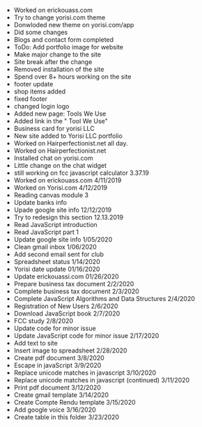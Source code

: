 - Worked on erickouass.com
- Try to change yorisi.com theme
- Donwloded new theme on yorisi.com/app
- Did some changes
- Blogs and contact form completed
- ToDo: Add portfolio image for website
-	Make major change to the site
- Site break after the change
-	Removed installation of the site
-	Spend over 8+ hours working on the site
-	footer update
-	shop items added
-	fixed footer
-	changed login logo
-	Added new page: Tools We Use
-	Added link in the " Tool We Use"
-	Business card for yorisi LLC
-	New site added to Yorisi LLC portfolio
-	Worked on Hairperfectionist.net all day.
-	Worked on Hairperfectionist.net 
-	Installed chat on yorisi.com
-	Little change on the chat widget
-	still working on fcc javascript calculator 3.37.19
-	Worked on erickouass.com 4/11/2019
- Worked on Yorisi.com 4/12/2019
-	Reading canvas module 3
-	Update banks info
-	Upade google site info 12/12/2019
-	Try to redesign this section 12.13.2019
-	Read JavaScript introduction 
-	Read JavaScript part 1
-	Update google site info 1/05/2020
-	Clean gmail inbox 1/06/2020
-	Add second email sent for club 
-	Spreadsheet status 1/14/2020
-	Yorisi date update 01/16/2020
-	Update erickouassi.com 01/26/2020
-	Prepare business tax document 2/2/2020
-	Complete business tax document 2/3/2020
-	Complete JavaScript Algorithms and Data Structures 2/4/2020
-	Registration of New Users 2/6/2020
-	Download JavaScript book 2/7/2020
-	FCC study 2/8/2020
- Update code for minor issue 
- Update JavaScript code for minor issue 2/17/2020
- Add text to site 
- Insert image to spreadsheet 2/28/2020
- Create pdf document 3/8/2020
- Escape in javaScript 3/9/2020
- Replace unicode matches in javascript 3/10/2020
- Replace unicode matches in javascript (continued) 3/11/2020
- Print pdf document 3/12/2020
- Create  gmail template 3/14/2020
- Create  Compte Rendu template 3/15/2020
- Add google voice 3/16/2020
- Create table in this folder 3/23/2020
